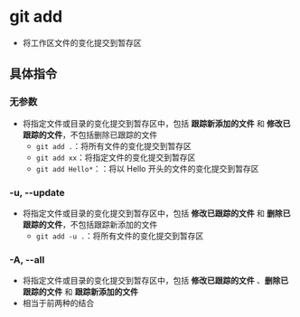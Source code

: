 # git add

- 将工作区文件的变化提交到暂存区

## 具体指令

### 无参数

- 将指定文件或目录的变化提交到暂存区中，包括 **跟踪新添加的文件** 和 **修改已跟踪的文件**，不包括删除已跟踪的文件
  - `git add .`：将所有文件的变化提交到暂存区
  - `git add xx`：将指定文件的变化提交到暂存区
  - `git add Hello*`：：将以 Hello 开头的文件的变化提交到暂存区

### -u, --update

- 将指定文件或目录的变化提交到暂存区中，包括 **修改已跟踪的文件** 和 **删除已跟踪的文件**，不包括跟踪新添加的文件
  - `git add -u .`：将所有文件的变化提交到暂存区

### -A, --all

- 将指定文件或目录的变化提交到暂存区中，包括 **修改已跟踪的文件** 、**删除已跟踪的文件** 和 **跟踪新添加的文件**
- 相当于前两种的结合